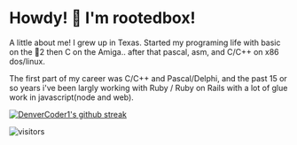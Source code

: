 # Howdy! 🤠 I'm rootedbox!

A little about me! I grew up in Texas. Started my programing life with basic on the 🍎2 then C on the Amiga.. after that pascal, asm, and C/C++ on x86 dos/linux. 

The first part of my career was C/C++ and Pascal/Delphi, and the past 15 or so years i've been largly working with Ruby / Ruby on Rails with a lot of glue work in javascript(node and web).

[![DenverCoder1's github streak](https://github-readme-streak-stats.herokuapp.com/?user=rootedbox&theme=blue-green)](https://github.com/DenverCoder1/github-readme-streak-stats)

![visitors](https://visitor-badge.glitch.me/badge?page_id=rootedbox.github.profile)


<!--
**rootedbox/rootedbox** is a ✨ _special_ ✨ repository because its `README.md` (this file) appears on your GitHub profile.

Here are some ideas to get you started:

- 🔭 I’m currently working on ...
- 🌱 I’m currently learning ...
- 👯 I’m looking to collaborate on ...
- 🤔 I’m looking for help with ...
- 💬 Ask me about ...
- 📫 How to reach me: ...
- 😄 Pronouns: ...
- ⚡ Fun fact: ...
-->
